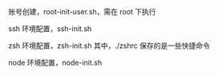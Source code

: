 账号创建，root-init-user.sh，需在 root 下执行

ssh 环境配置，ssh-init.sh

zsh 环境配置，zsh-init.sh
其中，./zshrc 保存的是一些快捷命令

node 环境配置，node-init.sh